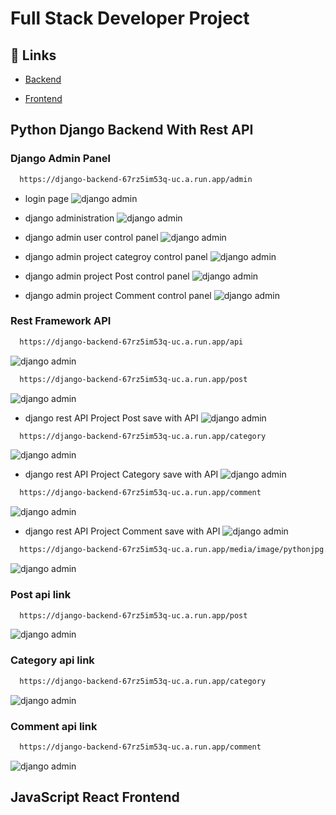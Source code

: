 
# Full Stack Developer Project

## 🔗 Links
- [Backend](https://django-backend-67rz5im53q-uc.a.run.app/api)

- [Frontend](https://django-backend-67rz5im53q-uc.a.run.app/api)

## Python Django Backend With Rest API

### Django Admin Panel
```bash
  https://django-backend-67rz5im53q-uc.a.run.app/admin
```
- login page
![django admin](./project_image/image%20(1).png)

- django administration
![django admin](./project_image/image%20(2).png)

- django admin user control panel
![django admin](./project_image/image%20(3).png)

- django admin project categroy control panel
![django admin](./project_image/image%20(4).png)

- django admin project Post control panel
![django admin](./project_image/image%20(6).png)

- django admin project Comment control panel
![django admin](./project_image/image%20(5).png)

### Rest Framework API
```bash
  https://django-backend-67rz5im53q-uc.a.run.app/api
```
![django admin](./project_image/image%20(7).png)

```bash
  https://django-backend-67rz5im53q-uc.a.run.app/post
```
![django admin](./project_image/image%20(8).png)

- django rest API Project Post save with API 
![django admin](./project_image/image%20(10).png)


```bash
  https://django-backend-67rz5im53q-uc.a.run.app/category
```
![django admin](./project_image/image%20(11).png)

- django rest API Project Category save with API
![django admin](./project_image/image%20(12).png)

```bash
  https://django-backend-67rz5im53q-uc.a.run.app/comment
```
![django admin](./project_image/image%20(13).png)

- django rest API Project Comment save with API
![django admin](./project_image/image%20(14).png)

```bash
  https://django-backend-67rz5im53q-uc.a.run.app/media/image/pythonjpg.jpg
```
![django admin](./project_image/image%20(15).png)


### Post api link
```bash
  https://django-backend-67rz5im53q-uc.a.run.app/post
```
![django admin](./project_image/image%20(8).png)

### Category api link
```bash
  https://django-backend-67rz5im53q-uc.a.run.app/category
```
![django admin](./project_image/image%20(11).png)

### Comment api link
```bash
  https://django-backend-67rz5im53q-uc.a.run.app/comment
```
![django admin](./project_image/image%20(13).png)


## JavaScript React Frontend 
